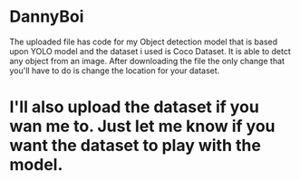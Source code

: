 # DannyBoi
The uploaded file has code for my Object detection model that is based upon YOLO model and the dataset i used is Coco Dataset. It is able to detct any object from an image. After downloading the file the only change that you'll have to do is change the location for your dataset.
# I'll also upload the dataset if you wan me to. Just let me know if you want the dataset to play with the model.
